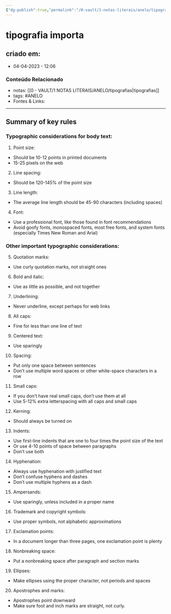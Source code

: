 ```yaml
---
{"dg-publish":true,"permalink":"/0-vault/1-notas-literais/anelo/tipografia-importa/","tags":["ANELO"],"dgHomeLink":true,"dgShowLocalGraph":true,"dgShowFileTree":true,"dgEnableSearch":true}
---
```


# tipografia importa

## criado em: 
-  04-04-2023 - 12:06

### Conteúdo Relacionado
- notas: [[0 - VAULT/1 NOTAS LITERAIS/ANELO/tipografias\|tipografias]]
- tags: #ANELO 
- Fontes & Links: 

---
## Summary of key rules 

### Typographic considerations for body text:

1.  Point size:

-   Should be 10-12 points in printed documents
-   15-25 pixels on the web

2.  Line spacing:

-   Should be 120-145% of the point size

3.  Line length:

-   The average line length should be 45-90 characters (including spaces)

4.  Font:

-   Use a professional font, like those found in font recommendations
-   Avoid goofy fonts, monospaced fonts, most free fonts, and system fonts (especially Times New Roman and Arial)

### Other important typographic considerations:

5.  Quotation marks:

-   Use curly quotation marks, not straight ones

6.  Bold and italic:

-   Use as little as possible, and not together

7.  Underlining:

-   Never underline, except perhaps for web links

8.  All caps:

-   Fine for less than one line of text

9.  Centered text:

-   Use sparingly

10.  Spacing:

-   Put only one space between sentences
-   Don’t use multiple word spaces or other white-space characters in a row

11.  Small caps:

-   If you don’t have real small caps, don’t use them at all
-   Use 5-12% extra letterspacing with all caps and small caps

12.  Kerning:

-   Should always be turned on

13.  Indents:

-   Use first-line indents that are one to four times the point size of the text
-   Or use 4-10 points of space between paragraphs
-   Don’t use both

14.  Hyphenation:

-   Always use hyphenation with justified text
-   Don’t confuse hyphens and dashes
-   Don’t use multiple hyphens as a dash

15.  Ampersands:

-   Use sparingly, unless included in a proper name

16.  Trademark and copyright symbols:

-   Use proper symbols, not alphabetic approximations

17.  Exclamation points:

-   In a document longer than three pages, one exclamation point is plenty

18.  Nonbreaking space:

-   Put a nonbreaking space after paragraph and section marks

19.  Ellipses:

-   Make ellipses using the proper character, not periods and spaces

20.  Apostrophes and marks:

-   Apostrophes point downward
-   Make sure foot and inch marks are straight, not curly.